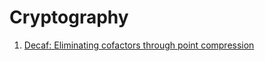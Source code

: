 # Cryptography

1. [Decaf: Eliminating cofactors through point
compression](https://eprint.iacr.org/2015/673.pdf)
